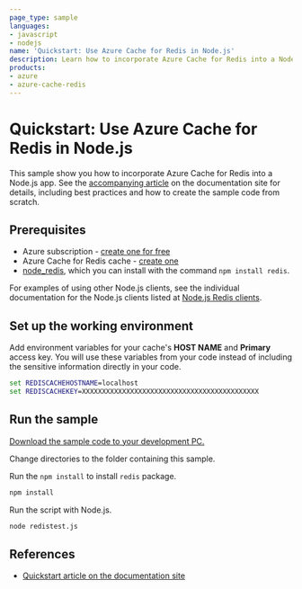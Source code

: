 ```yaml
---
page_type: sample
languages:
- javascript
- nodejs
name: 'Quickstart: Use Azure Cache for Redis in Node.js'
description: Learn how to incorporate Azure Cache for Redis into a Node.js app.
products:
- azure
- azure-cache-redis
---
```

# Quickstart: Use Azure Cache for Redis in Node.js

This sample show you how to incorporate Azure Cache for Redis into a Node.js app. See the [accompanying article](https://docs.microsoft.com/azure/azure-cache-for-redis/cache-nodejs-get-started) on the documentation site for details, including best practices and how to create the sample code from scratch.

## Prerequisites

- Azure subscription - [create one for free](https://azure.microsoft.com/free/)
- Azure Cache for Redis cache - [create one](https://docs.microsoft.com/azure/azure-cache-for-redis/quickstart-create-redis)
- [node_redis](https://github.com/mranney/node_redis), which you can install with the command `npm install redis`.

For examples of using other Node.js clients, see the individual documentation for the Node.js clients listed at [Node.js Redis clients](https://redis.io/clients#nodejs).

## Set up the working environment

Add environment variables for your cache's **HOST NAME** and **Primary** access key. You will use these variables from your code instead of including the sensitive information directly in your code.

```cmd
set REDISCACHEHOSTNAME=localhost
set REDISCACHEKEY=XXXXXXXXXXXXXXXXXXXXXXXXXXXXXXXXXXXXXXXXXXXX
```

## Run the sample

[Download the sample code to your development PC.](/README.md#get-the-samples)

Change directories to the folder containing this sample.

Run the `npm install` to install `redis` package.

```sh
npm install
```

Run the script with Node.js.

```sh
node redistest.js
```

## References

* [Quickstart article on the documentation site](https://docs.microsoft.com/azure/azure-cache-for-redis/cache-nodejs-get-started)
